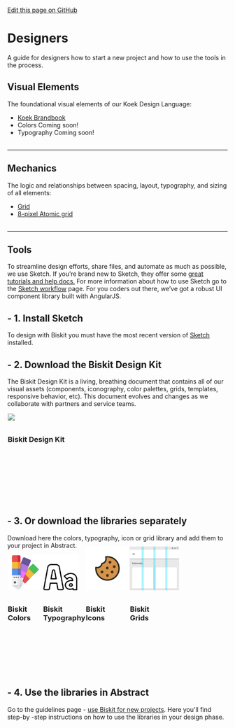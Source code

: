 <br>
<html>
    <div class="github">
        <a href="https://github.com/Slaaatje/biskit-docs/edit/master/docs/designers.md" target="_blank">Edit this page on GitHub
        </a>
    </div>
</html>


# Designers
A guide for designers how to start a new project and how to use the tools in the process.

## Visual Elements
The foundational visual elements of our Koek Design Language:

- [Koek Brandbook](https://ruud.koek.link/biskit/docs/_images/inside_final.pdf)
- Colors <span class="soon badge-1">Coming soon!</span>
- Typography <span class="soon badge-2">Coming soon!</span>
<br><br>

***

## Mechanics
The logic and relationships between spacing, layout, typography, and sizing of all elements:

- [Grid](grid.md "Grid - Biskit")
- [8-pixel Atomic grid](typography.md "Typography - Biskit")
<br><br>

***

## Tools
To streamline design efforts, share files, and automate as much as possible, we use Sketch. If you’re brand new to
Sketch, they offer some [great tutorials and help docs.](https://www.sketch.com/docs/) For more information about how
to use Sketch go to the [Sketch workflow](sketch-workflow.md "Sketch workflow - Biskit") page. For you coders out
there, we’ve got a robust UI component library built with AngularJS.

## - 1. Install Sketch
To design with Biskit you must have the most recent version of [Sketch](https://www.sketch.com/) installed.


## - 2. Download the Biskit Design Kit
The Biskit Design Kit is a living, breathing document that contains all of our visual assets (components, iconography, color palettes, grids, templates, responsive behavior, etc). This document evolves and changes as we collaborate with partners and service teams. 

<html>
<a href="https://github.com/Slaaatje/biskit/" target="_blank">
<div class="card" style="float: left; margin-left: 1px;" href="https://github.com/Slaaatje/biskit/">
  <img class="label" src="https://upload.wikimedia.org/wikipedia/commons/thumb/5/59/Sketch_Logo.svg/394px-Sketch_Logo
  .svg.png" xmlns="http://www.w3.org/2000/svg" viewBox="0 0 100 100" height="80"><div class
  ="text1">
  <h3 class="title" style="margin-top: 30px;">Biskit Design Kit</h3>
  </div></div>
</a>
</html>

<br><br><br><br><br><br><br><br><br><br><br><br>

## - 3. Or download the libraries separately
Download here the colors, typography, icon or grid library and add them to your project in Abstract.

<html>
<a href="https://github.com/Slaaatje/biskit-colors" target="_blank">
    <div class="card" style="float: left; margin-left: 1px;">
      <img class="label" src="_images/color-palette.png" xmlns="http://www.w3.org/2000/svg" viewBox="0 0 100 100" height="80"><div class
      ="text1">
      <h3 class="title" style="margin-top: 30px;">Biskit <br> Colors</h3>
      </div></div>
    </a>
<a href="https://github.com/Slaaatje/biskit-typography" target="_blank">
<div class="card" style="float: left; margin-left: 1px;">
  <img class="label" src="_images/typo.png" xmlns="http://www.w3.org/2000/svg" viewBox="0 0 100 100" height="80"><div class
  ="text1">
  <h3 class="title" style="margin-top: 30px;">Biskit <br>Typography</h3>
  </div></div>
</a>
<a href="https://github.com/Slaaatje/biskit-icons" target="_blank">
<div class="card" style="float: left; margin-left: 1px; margin-top: -20px;">
  <img class="label" src="_images/cookie.png" xmlns="http://www.w3.org/2000/svg" viewBox="0 0 10 100" height="100
  "><div class
  ="text1">
  <h3 class="title" style="margin-top: 30px;">Biskit <br>Icons</h3>
  </div></div>
</a>
<a href="https://github.com/Slaaatje/biskit-grid" target="_blank">
    <div class="card" style="float: left; margin-left: 1px; margin-top: -20px;">
      <img class="label" src="_images/grid.png" xmlns="http://www.w3.org/2000/svg" viewBox="0 0 100 100" height="100
      "><div class
      ="text1">
      <h3 class="title" style="margin-top: 30px;">Biskit <br> Grids</h3>
      </div></div>
    </a>
</html>

<br><br><br><br><br><br><br><br><br><br><br><br><br><br><br><br>

## - 4. Use the libraries in Abstract
Go to the guidelines page - [use Biskit for new projects](https://ruud.koek.link/biskit/docs/#/new-project). Here you'll find step-by
-step instructions on how to use the libraries in your design phase.

<!-- Hotjar Tracking Code for https://ruud.koek.link/biskit/docs/#/ -->
<script>
    (function(h,o,t,j,a,r){
        h.hj=h.hj||function(){(h.hj.q=h.hj.q||[]).push(arguments)};
        h._hjSettings={hjid:1623350,hjsv:6};
        a=o.getElementsByTagName('head')[0];
        r=o.createElement('script');r.async=1;
        r.src=t+h._hjSettings.hjid+j+h._hjSettings.hjsv;
        a.appendChild(r);
    })(window,document,'https://static.hotjar.com/c/hotjar-','.js?sv=');
</script>

